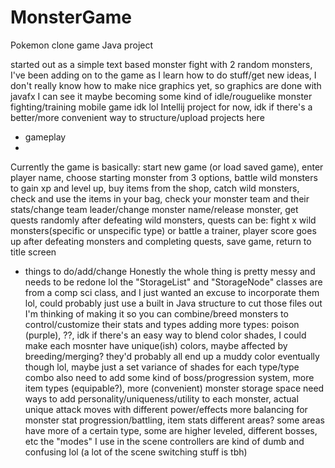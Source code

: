 # MonsterGame
Pokemon clone game Java project

started out as a simple text based monster fight with 2 random monsters,
I've been adding on to the game as I learn how to do stuff/get new ideas,
I don't really know how to make nice graphics yet, so graphics are done with javafx
I can see it maybe becoming some kind of idle/rouguelike monster fighting/training mobile game idk lol
Intellij project for now, idk if there's a better/more convenient way to structure/upload projects here


* gameplay
* 
Currently the game is basically:
start new game (or load saved game),
enter player name,
choose starting monster from 3 options,
battle wild monsters to gain xp and level up,
buy items from the shop, catch wild monsters,
check and use the items in your bag,
check your monster team and their stats/change team leader/change monster name/release monster,
get quests randomly after defeating wild monsters, quests can be: fight x wild monsters(specific or unspecific type) or battle a trainer,
player score goes up after defeating monsters and completing quests,
save game, return to title screen


* things to do/add/change
Honestly the whole thing is pretty messy and needs to be redone lol
the "StorageList" and "StorageNode" classes are from a comp sci class, and I just wanted an excuse to incorporate them lol, 
could probably just use a built in Java structure to cut those files out
I'm thinking of making it so you can combine/breed monsters to control/customize their stats and types
adding more types: poison (purple), ??, idk
if there's an easy way to blend color shades, I could make each mosnter have unique(ish) colors, maybe affected by breeding/merging?
they'd probably all end up a muddy color eventually though lol, maybe just a set variance of shades for each type/type combo
also need to add some kind of boss/progression system, more item types (equipable?), more (convenient) monster storage space
need ways to add personality/uniqueness/utility to each monster, actual unique attack moves with different power/effects
more balancing for monster stat progression/battling, item stats
different areas? some areas have more of a certain type, some are higher leveled, different bosses, etc
the "modes" I use in the scene controllers are kind of dumb and confusing lol (a lot of the scene switching stuff is tbh)
